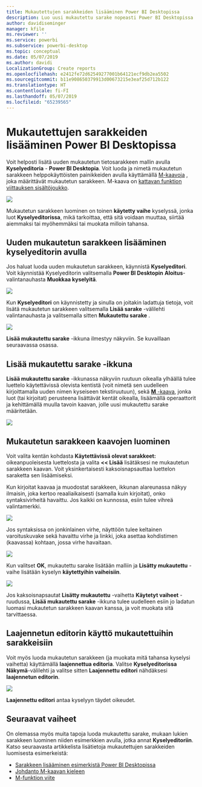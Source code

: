 ```yaml
---
title: Mukautettujen sarakkeiden lisääminen Power BI Desktopissa
description: Luo uusi mukautettu sarake nopeasti Power BI Desktopissa
author: davidiseminger
manager: kfile
ms.reviewer: ''
ms.service: powerbi
ms.subservice: powerbi-desktop
ms.topic: conceptual
ms.date: 05/07/2019
ms.author: davidi
LocalizationGroup: Create reports
ms.openlocfilehash: e2412fe72d62549277001b64121ecf9db2ea5502
ms.sourcegitcommit: b11e908650379913d00673215e3eaf25d712b122
ms.translationtype: HT
ms.contentlocale: fi-FI
ms.lasthandoff: 05/07/2019
ms.locfileid: "65239565"
---
```

# <a name="add-a-custom-column-in-power-bi-desktop"></a>Mukautettujen sarakkeiden lisääminen Power BI Desktopissa
Voit helposti lisätä uuden mukautetun tietosarakkeen mallin avulla **Kyselyeditoria** - **Power BI Desktopia**. Voit luoda ja nimetä mukautetun sarakkeen helppokäyttöisten painikkeiden avulla käyttämällä [M-kaavoja](https://msdn.microsoft.com/library/mt270235.aspx) , joka määrittävät mukautetun sarakkeen. M-kaava on [kattavan funktion viittauksen sisältöjoukko](https://msdn.microsoft.com/library/mt779182.aspx). 

![](media/desktop-add-custom-column/add-custom-column_01.png)

Mukautetun sarakkeen luominen on toinen **käytetty vaihe** kyselyssä, jonka luot **Kyselyeditorissa**, mikä tarkoittaa, että sitä voidaan muuttaa, siirtää aiemmaksi tai myöhemmäksi tai muokata milloin tahansa.

## <a name="use-query-editor-to-add-a-new-custom-column"></a>Uuden mukautetun sarakkeen lisääminen kyselyeditorin avulla
Jos haluat luoda uuden mukautetun sarakkeen, käynnistä **Kyselyeditori**. Voit käynnistää Kyselyeditorin valitsemalla **Power BI Desktopin** **Aloitus**-valintanauhasta **Muokkaa kyselyitä**.

![](media/desktop-add-custom-column/add-column-from-example_02.png)

Kun **Kyselyeditori** on käynnistetty ja sinulla on joitakin ladattuja tietoja, voit lisätä mukautetun sarakkeen valitsemalla **Lisää sarake** -välilehti valintanauhasta ja valitsemalla sitten **Mukautettu sarake** .

![](media/desktop-add-custom-column/add-custom-column_02.png)

**Lisää mukautettu sarake** -ikkuna ilmestyy näkyviin. Se kuvaillaan seuraavassa osassa.

## <a name="the-add-custom-column-window"></a>Lisää mukautettu sarake -ikkuna
**Lisää mukautettu sarake** -ikkunassa näkyviin ruutuun oikealla ylhäällä tulee luettelo käytettävissä olevista kentistä (voit nimetä sen uudelleen kirjoittamalla uuden nimen kyseiseen tekstiruutuun), sekä [ **M** -kaava](https://msdn.microsoft.com/library/mt779182.aspx), jonka luot (tai kirjoitat) perusteena lisättävät kentät oikealla, lisäämällä operaattorit ja kehittämällä muulla tavoin kaavan, jolle uusi mukautettu sarake määritetään. 

![](media/desktop-add-custom-column/add-custom-column_03.png)

## <a name="create-formulas-for-your-custom-column"></a>Mukautetun sarakkeen kaavojen luominen
Voit valita kentän kohdasta **Käytettävissä olevat sarakkeet:** oikeanpuoleisesta luettelosta ja valita **<< Lisää** lisätäksesi ne mukautetun sarakkeen kaavan. Voit yksinkertaisesti kaksoisnapsauttaa luettelon saraketta sen lisäämiseksi.

Kun kirjoitat kaavaa ja muodostat sarakkeen, ikkunan alareunassa näkyy ilmaisin, joka kertoo reaaliaikaisesti (samalla kuin kirjoitat), onko syntaksivirheitä havaittu. Jos kaikki on kunnossa, esiin tulee vihreä valintamerkki.

![](media/desktop-add-custom-column/add-custom-column_04.png)

Jos syntaksissa on jonkinlainen virhe, näyttöön tulee keltainen varoituskuvake sekä havaittu virhe ja linkki, joka asettaa kohdistimen (kaavassa) kohtaan, jossa virhe havaitaan.

![](media/desktop-add-custom-column/add-custom-column_05.png)

Kun valitset **OK**, mukautettu sarake lisätään malliin ja **Lisätty mukautettu** -vaihe lisätään kyselyn **käytettyihin vaiheisiin**.

![](media/desktop-add-custom-column/add-custom-column_06.png)

Jos kaksoisnapsautat **Lisätty mukautettu** -vaihetta **Käytetyt vaiheet** -ruudussa, **Lisää mukautettu sarake** -ikkuna tulee uudelleen esiin jo ladatun luomasi mukautetun sarakkeen kaavan kanssa, ja voit muokata sitä tarvittaessa.

## <a name="using-the-advanced-editor-for-custom-columns"></a>Laajennetun editorin käyttö mukautettuihin sarakkeisiin
Voit myös luoda mukautetun sarakkeen (ja muokata mitä tahansa kyselysi vaihetta) käyttämällä **laajennettua editoria**. Valitse **Kyselyeditorissa** **Näkymä**-välilehti ja valitse sitten **Laajennettu editori** nähdäksesi **laajennetun editorin**.

![](media/desktop-add-custom-column/add-custom-column_07.png)

**Laajennettu editori** antaa kyselyyn täydet oikeudet.

## <a name="next-steps"></a>Seuraavat vaiheet
On olemassa myös muita tapoja luoda mukautettu sarake, mukaan lukien sarakkeen luominen niiden esimerkkien avulla, jotka annat **Kyselyeditoriin**. Katso seuraavasta artikkelista lisätietoja mukautettujen sarakkeiden luomisesta esimerkeistä:

* [Sarakkeen lisääminen esimerkistä Power BI Desktopissa](desktop-add-column-from-example.md)
* [Johdanto M-kaavan kieleen](https://msdn.microsoft.com/library/mt270235.aspx)
* [M-funktion viite](https://msdn.microsoft.com/library/mt779182.aspx)  

